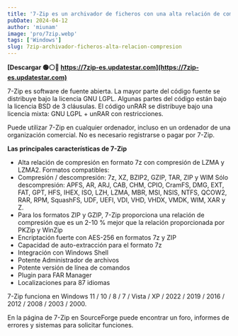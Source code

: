 ```yaml
---
title: '7-Zip es un archivador de ficheros con una alta relación de compresión'
pubDate: 2024-04-12
author: 'miunam'
image: 'pro/7zip.webp'
tags: ['Windows']
slug: 7zip-archivador-ficheros-alta-relacion-compresion
---
```

**[Descargar 🟢⚪️🔴 https://7zip-es.updatestar.com](https://7zip-es.updatestar.com)**

7-Zip es software de fuente abierta. La mayor parte del código fuente se distribuye bajo la licencia GNU LGPL. Algunas partes del código están bajo la licencia BSD de 3 cláusulas. El código unRAR se distribuye bajo una licencia mixta: GNU LGPL + unRAR con restricciones.

Puede utilizar 7-Zip en cualquier ordenador, incluso en un ordenador de una organización comercial. No es necesario registrarse o pagar por 7-Zip.

**Las principales características de 7-Zip**

- Alta relación de compresión en formato 7z con compresión de LZMA y LZMA2.
Formatos compatibles:
- Compresión / descompresión: 7z, XZ, BZIP2, GZIP, TAR, ZIP y WIM
Sólo descompresión: APFS, AR, ARJ, CAB, CHM, CPIO, CramFS, DMG, EXT, FAT, GPT, HFS, IHEX, ISO, LZH, LZMA, MBR, MSI, NSIS, NTFS, QCOW2, RAR, RPM, SquashFS, UDF, UEFI, VDI, VHD, VHDX, VMDK, WIM, XAR y Z.
- Para los formatos ZIP y GZIP, 7-Zip proporciona una relación de compresión que es un 2-10 % mejor que la relación proporcionada por PKZip y WinZip
- Encriptación fuerte con AES-256 en formatos 7z y ZIP
- Capacidad de auto-extracción para el formato 7z
- Integración con Windows Shell
- Potente Administrador de archivos
- Potente versión de línea de comandos
- Plugin para FAR Manager
- Localizaciones para 87 idiomas

7-Zip funciona en Windows 11 / 10 / 8 / 7 / Vista / XP / 2022 / 2019 / 2016 / 2012 / 2008 / 2003 / 2000.

En la página de 7-Zip en SourceForge puede encontrar un foro, informes de errores y sistemas para solicitar funciones.